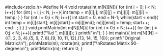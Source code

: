 #include<stdio.h>
#define N 4
void rotate(int m[N][N]){
    for (int i = 0; i < N; i++){
        for (int j = i;j < N; j++){
            int temp = m[i][j];
            m[i][j] = m[j][i];
            m[j][i] = temp;
        }
    }
    for (int i = 0;i < N; i++){
        int start = 0, end = N-1;
        while(start < end){
            int temp = m[i][start];
            m[i][start] = m[i][end];
            m[i][end] = temp;
            start++;
            end--;
        }
    }
}
void printMatrix(int m[N][N]){
    for (int i = 0;i < N; i++){
        for (int j = 0;j < N; j++){
            printf("%d ", m[i][j]);
        }
        printf("\n");
    }
}
int main(){
    int m[N][N] = {{1, 2, 3, 4},{5, 6, 7, 8},{9, 10, 11, 12},{13, 14, 15, 16}};
    printf("Original Matrix:\n");
    printMatrix(m);
    rotate(m);
    printf("\nRotated Matrix 90-degree:\n");
    printMatrix(m);
    return 0;
}
